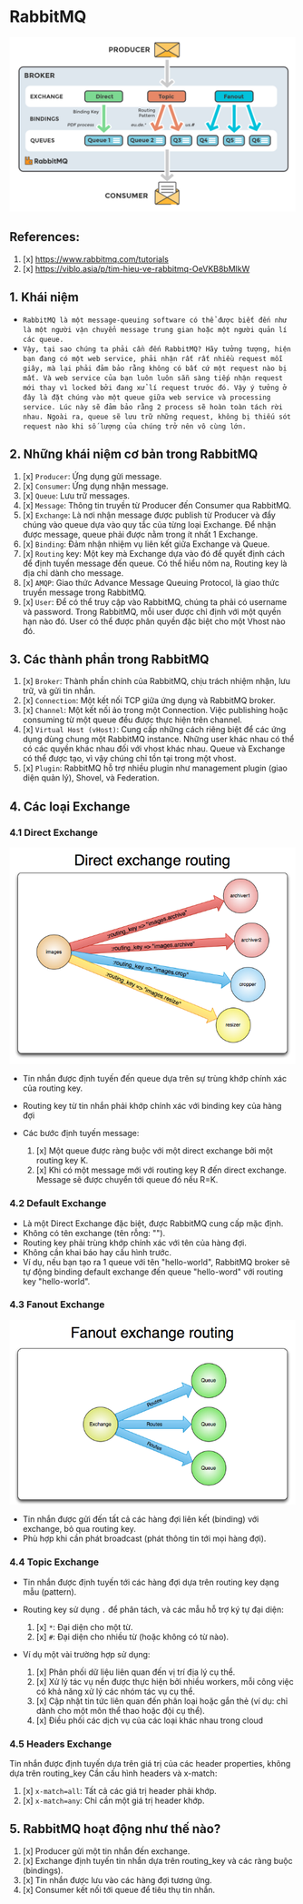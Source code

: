 # RabbitMQ
![rabbitmq](./rabbitmq.png "rabbitmq")


## References:
1. [x] https://www.rabbitmq.com/tutorials
2. [x] https://viblo.asia/p/tim-hieu-ve-rabbitmq-OeVKB8bMlkW

## 1. Khái niệm
- `RabbitMQ là một message-queuing software có thể được biết đến như là một người vận chuyển message trung gian hoặc một người quản lí các queue.`
- `Vậy, tại sao chúng ta phải cần đến RabbitMQ? Hãy tưởng tượng, hiện bạn đang có một web service, phải nhận rất rất nhiều request mỗi giây, mà lại phải đảm bảo rằng không có bất cứ một request nào bị mất. Và web service của bạn luôn luôn sẵn sàng tiếp nhận request mới thay vì locked bởi đang xử lí request trước đó. Vậy ý tưởng ở đây là đặt chúng vào một queue giữa web service và processing service. Lúc này sẽ đảm bảo rằng 2 process sẽ hoàn toàn tách rời nhau. Ngoài ra, queue sẽ lưu trữ những request, không bị thiếu sót request nào khi số lượng của chúng trở nên vô cùng lớn.`


## 2. Những khái niệm cơ bản trong RabbitMQ
1. [x] `Producer`: Ứng dụng gửi message.
2. [x] `Consumer`: Ứng dụng nhận message.
3. [x] `Queue`: Lưu trữ messages.
4. [x] `Message`: Thông tin truyền từ Producer đến Consumer qua RabbitMQ.
5. [x] `Exchange`: Là nơi nhận message được publish từ Producer và đẩy chúng vào queue dựa vào quy tắc của từng loại Exchange. Để nhận được message, queue phải được nằm trong ít nhất 1 Exchange.
6. [x] `Binding`: Đảm nhận nhiệm vụ liên kết giữa Exchange và Queue.
7. [x] `Routing` key: Một key mà Exchange dựa vào đó để quyết định cách để định tuyến message đến queue. Có thể hiểu nôm na, Routing key là địa chỉ dành cho message.
8. [x] `AMQP`: Giao thức Advance Message Queuing Protocol, là giao thức truyền message trong RabbitMQ.
9. [x] `User`: Để có thể truy cập vào RabbitMQ, chúng ta phải có username và password. Trong RabbitMQ, mỗi user được chỉ định với một quyền hạn nào đó. User có thể được phân quyền đặc biệt cho một Vhost nào đó.

## 3. Các thành phần trong RabbitMQ

1. [x] `Broker`: Thành phần chính của RabbitMQ, chịu trách nhiệm nhận, lưu trữ, và gửi tin nhắn.
2. [x] `Connection`: Một kết nối TCP giữa ứng dụng và RabbitMQ broker.
3. [x] `Channel`: Một kết nối ảo trong một Connection. Việc publishing hoặc consuming từ một queue đều được thực hiện trên channel.
4. [x] `Virtual Host (vHost)`: Cung cấp những cách riêng biệt để các ứng dụng dùng chung một RabbitMQ instance. Những user khác nhau có thể có các quyền khác nhau đối với vhost khác nhau. Queue và Exchange có thể được tạo, vì vậy chúng chỉ tồn tại trong một vhost.
5. [x] `Plugin`: RabbitMQ hỗ trợ nhiều plugin như management plugin (giao diện quản lý), Shovel, và Federation.


## 4. Các loại Exchange

### 4.1 Direct Exchange
![direct_exchange](./direct_exchange.png "direct_exchange")
- Tin nhắn được định tuyến đến queue dựa trên sự trùng khớp chính xác của routing key.
- Routing key từ tin nhắn phải khớp chính xác với binding key của hàng đợi
- Các bước định tuyến message:

     1. [x] Một queue được ràng buộc với một direct exchange bởi một routing key K.
     2. [x] Khi có một message mới với routing key R đến direct exchange. Message sẽ được chuyển tới queue đó nếu R=K.

### 4.2 Default Exchange
- Là một Direct Exchange đặc biệt, được RabbitMQ cung cấp mặc định.
- Không có tên exchange (tên rỗng: "").
- Routing key phải trùng khớp chính xác với tên của hàng đợi.
- Không cần khai báo hay cấu hình trước.
- Ví dụ, nếu bạn tạo ra 1 queue với tên "hello-world", RabbitMQ broker sẽ tự động binding default exchange đến queue "hello-word" với routing key "hello-world".

### 4.3 Fanout Exchange
![fanout_exchange](./fanout_exchange.png "fanout_exchange")
- Tin nhắn được gửi đến tất cả các hàng đợi liên kết (binding) với exchange, bỏ qua routing key.
- Phù hợp khi cần phát broadcast (phát thông tin tới mọi hàng đợi).

### 4.4 Topic Exchange
- Tin nhắn được định tuyến tới các hàng đợi dựa trên routing key dạng mẫu (pattern).
- Routing key sử dụng `.` để phân tách, và các mẫu hỗ trợ ký tự đại diện:
  1. [x] `*`: Đại diện cho một từ.
  2. [x] `#`: Đại diện cho nhiều từ (hoặc không có từ nào).
- Ví dụ một vài trường hợp sử dụng:
  
   1. [x] Phân phối dữ liệu liên quan đến vị trí địa lý cụ thể.
   2. [x] Xử lý tác vụ nền được thực hiện bởi nhiều workers, mỗi công việc có khả năng xử lý các nhóm tác vụ cụ thể.
   3. [x] Cập nhật tin tức liên quan đến phân loại hoặc gắn thẻ (ví dụ: chỉ dành cho một môn thể thao hoặc đội cụ thể).
   4. [x] Điều phối các dịch vụ của các loại khác nhau trong cloud

### 4.5 Headers Exchange
Tin nhắn được định tuyến dựa trên giá trị của các header properties, không dựa trên routing_key
Cần cấu hình headers và x-match:
   1. [x] `x-match=all`: Tất cả các giá trị header phải khớp.
   2. [x] `x-match=any`: Chỉ cần một giá trị header khớp.

## 5. RabbitMQ hoạt động như thế nào?

1. [x] Producer gửi một tin nhắn đến exchange.
2. [x] Exchange định tuyến tin nhắn dựa trên routing_key và các ràng buộc (bindings).
3. [x] Tin nhắn được lưu vào các hàng đợi tương ứng.
4. [x] Consumer kết nối tới queue để tiêu thụ tin nhắn.
